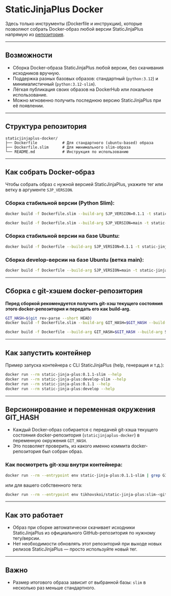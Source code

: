 # StaticJinjaPlus Docker

Здесь только инструменты (Dockerfile и инструкции), которые позволяют собрать Docker-образ любой версии StaticJinjaPlus напрямую из [репозитория](https://github.com/Tikhovskoy/StaticJinjaPlus).

---

## Возможности

* Сборка Docker-образа StaticJinjaPlus любой версии, без скачивания исходников вручную.
* Поддержка разных базовых образов: стандартный (`python:3.12`) и минималистичный (`python:3.12-slim`).
* Лёгкая публикация своих образов на DockerHub или локальное использование.
* Можно мгновенно получить последнюю версию StaticJinjaPlus при её появлении.

---

## Структура репозитория

```
staticjinjaplus-docker/
├── Dockerfile           # Для стандартного (ubuntu-based) образа
├── Dockerfile.slim      # Для минимального slim-образа
└── README.md            # Инструкция по использованию
```

---

## Как собрать Docker-образ

Чтобы собрать образ с нужной версией StaticJinjaPlus, укажите тег или ветку в аргументе `SJP_VERSION`.

### **Сборка стабильной версии (Python Slim):**

```bash
docker build -f Dockerfile.slim --build-arg SJP_VERSION=0.1.1 -t static-jinja-plus:0.1.1-slim .
````

```bash
docker build -f Dockerfile.slim --build-arg SJP_VERSION=main -t static-jinja-plus:develop-slim .
```

### **Сборка стабильной версии на базе Ubuntu:**

```bash
docker build -f Dockerfile --build-arg SJP_VERSION=0.1.1 -t static-jinja-plus:0.1.1 .
```

### **Сборка develop-версии на базе Ubuntu (ветка main):**

```bash
docker build -f Dockerfile --build-arg SJP_VERSION=main -t static-jinja-plus:develop .
```

---

## Сборка с git-хэшем docker-репозитория

**Перед сборкой рекомендуется получить git-хэш текущего состояния этого docker-репозитория и передать его как build-arg.**

```bash
GIT_HASH=$(git rev-parse --short HEAD)
docker build -f Dockerfile.slim --build-arg GIT_HASH=$GIT_HASH --build-arg SJP_VERSION=0.1.1 -t static-jinja-plus:0.1.1-slim-$GIT_HASH .
```

```bash
docker build -f Dockerfile --build-arg GIT_HASH=$GIT_HASH --build-arg SJP_VERSION=main -t static-jinja-plus:develop-$GIT_HASH .
```

---

## Как запустить контейнер

Пример запуска контейнера с CLI StaticJinjaPlus (help, генерация и т.д.):

```bash
docker run --rm static-jinja-plus:0.1.1-slim --help
docker run --rm static-jinja-plus:develop-slim --help
docker run --rm static-jinja-plus:0.1.1 --help
docker run --rm static-jinja-plus:develop --help
```

---

## Версионирование и переменная окружения GIT\_HASH

* Каждый Docker-образ собирается с передачей git-хэша текущего состояния docker-репозитория (`staticjinjaplus-docker`) в переменную окружения `GIT_HASH`.
* Это позволяет проверить, из какого именно коммита docker-репозитория был собран образ.

### Как посмотреть git-хэш внутри контейнера:

```bash
docker run --rm --entrypoint env static-jinja-plus:0.1.1-slim | grep GIT_HASH
```

или для вашего собственного тега:

```bash
docker run --rm --entrypoint env tikhovskoi/static-jinja-plus:slim-<git_hash> | grep GIT_HASH
```

---

## Как это работает

* Образ при сборке автоматически скачивает исходники StaticJinjaPlus из официального GitHub-репозитория по нужному тегу/версии.
* Нет необходимости обновлять этот репозиторий при выходе новых релизов StaticJinjaPlus — просто используйте новый тег.

---

## Важно

* Размер итогового образа зависит от выбранной базы: `slim` в несколько раз меньше стандартного.